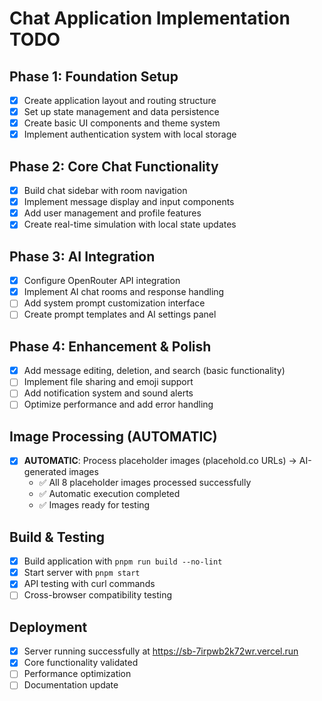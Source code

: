 # Chat Application Implementation TODO

## Phase 1: Foundation Setup
- [x] Create application layout and routing structure
- [x] Set up state management and data persistence
- [x] Create basic UI components and theme system
- [x] Implement authentication system with local storage

## Phase 2: Core Chat Functionality
- [x] Build chat sidebar with room navigation
- [x] Implement message display and input components
- [x] Add user management and profile features
- [x] Create real-time simulation with local state updates

## Phase 3: AI Integration
- [x] Configure OpenRouter API integration
- [x] Implement AI chat rooms and response handling
- [ ] Add system prompt customization interface
- [ ] Create prompt templates and AI settings panel

## Phase 4: Enhancement & Polish
- [x] Add message editing, deletion, and search (basic functionality)
- [ ] Implement file sharing and emoji support
- [ ] Add notification system and sound alerts
- [ ] Optimize performance and add error handling

## Image Processing (AUTOMATIC)
- [x] **AUTOMATIC**: Process placeholder images (placehold.co URLs) → AI-generated images
  - ✅ All 8 placeholder images processed successfully
  - ✅ Automatic execution completed
  - ✅ Images ready for testing

## Build & Testing
- [x] Build application with `pnpm run build --no-lint`
- [x] Start server with `pnpm start`
- [x] API testing with curl commands
- [ ] Cross-browser compatibility testing

## Deployment
- [x] Server running successfully at https://sb-7irpwb2k72wr.vercel.run
- [x] Core functionality validated
- [ ] Performance optimization
- [ ] Documentation update